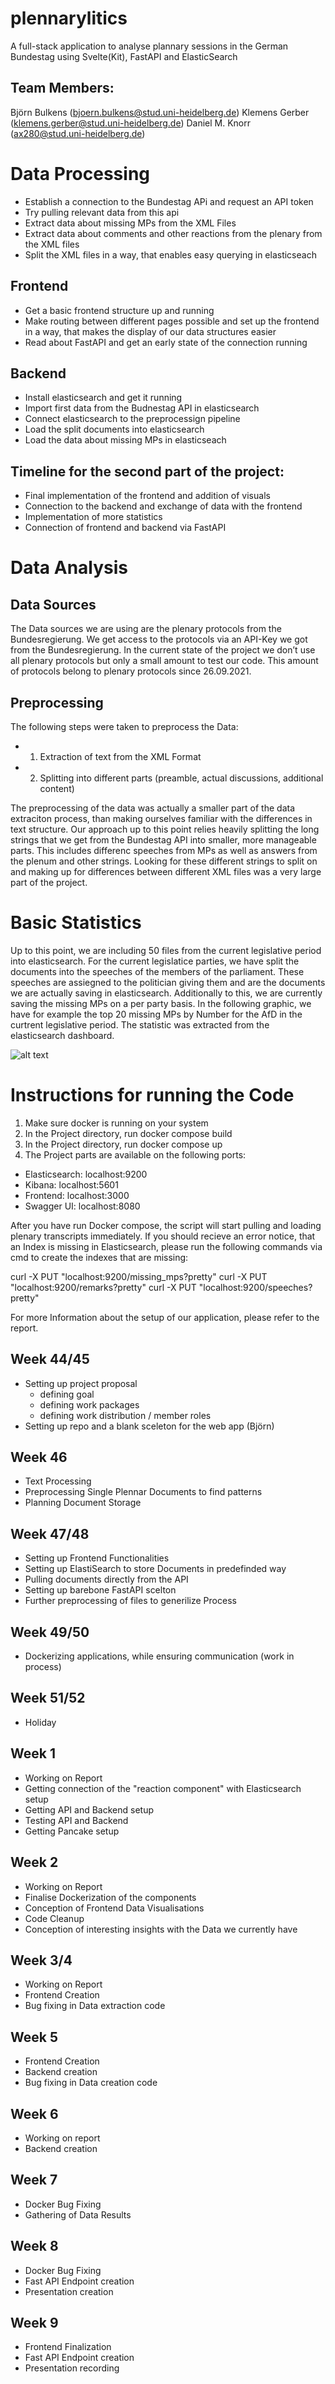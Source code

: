 # plennarylitics
A full-stack application to analyse plannary sessions in the German Bundestag using Svelte(Kit), FastAPI and ElasticSearch

## Team Members:

Björn Bulkens (bjoern.bulkens@stud.uni-heidelberg.de)
Klemens Gerber (klemens.gerber@stud.uni-heidelberg.de)
Daniel M. Knorr (ax280@stud.uni-heidelberg.de)

# Data Processing

* Establish a connection to the Bundestag APi and request an API token
* Try pulling relevant data from this api 
* Extract data about missing MPs from the XML Files
* Extract data about comments and other reactions from the plenary from the XML files
* Split the XML files in a way, that enables easy querying in elasticseach

## Frontend
* Get a basic frontend structure up and running
* Make routing between different pages possible and set up the frontend in a way, that makes the display of our data structures easier
* Read about FastAPI and get an early state of the connection running

## Backend

* Install elasticsearch and get it running
* Import first data from the Budnestag API in elasticsearch
* Connect elasticsearch to the preprocessign pipeline
* Load the split documents into elasticsearch
* Load the data about missing MPs in elasticseach
 

## Timeline for the second part of the project:

* Final implementation of the frontend and addition of visuals
* Connection to the backend and exchange of data with the frontend
* Implementation of more statistics
* Connection of frontend and backend via FastAPI

# Data Analysis

## Data Sources
The Data sources we are using are the plenary protocols from the Bundesregierung. We get access to the protocols via an API-Key we got from the Bundesregierung. In the current state of the project we don’t use all plenary protocols but only a small amount to test our code. This amount of protocols belong to plenary protocols since 26.09.2021.

## Preprocessing
The following steps were taken to preprocess the Data:
* 1. Extraction of text from the XML Format
* 2. Splitting into different parts (preamble, actual discussions, additional content)

The preprocessing of the data was actually a smaller part of the data extraciton process, than making ourselves familiar with the differences in text structure. Our approach up to this point relies heavily splitting the long strings that we get from the Bundestag API into smaller, more manageable parts. This includes differenc speeches from MPs as well as answers from the plenum and other strings. Looking for these different strings to split on and making up for differences between different XML files was a very large part of the project.

# Basic Statistics

Up to this point, we are including 50 files from the current legislative period into elasticsearch. For the current legislatice parties, we have split the documents into the speeches of the members of the parliament. These speeches are assiegned to the politician giving them and are the documents we are actually saving in elasticsearch. Additionally to this, we are currently saving the missing MPs on a per party basis. In the following graphic, we have for example the top 20 missing MPs by Number for the AfD in the curtrent legislative period. The statistic was extracted from the elasticsearch dashboard. 

![alt text](https://github.com/FatManWalking/plennarylitics/blob/klemens-branch/Visualizations/Top_20_missing_mpsAfD.png)

# Instructions for running the Code

1. Make sure docker is running on your system
2. In the Project directory, run docker compose build
3. In the Project directory, run docker compose up
4. The Project parts are available on the following ports:
  * Elasticsearch: localhost:9200
  * Kibana: localhost:5601
  * Frontend: localhost:3000
  * Swagger UI: localhost:8080
  
 After you have run Docker compose, the script will start pulling and loading plenary transcripts immediately. If you should recieve an error notice, that an Index is missing in Elasticsearch, please run the following commands via cmd to create the indexes that are missing:
 
curl -X PUT "localhost:9200/missing_mps?pretty"
curl -X PUT "localhost:9200/remarks?pretty"
curl -X PUT "localhost:9200/speeches?pretty"

For more Information about the setup of our application, please refer to the report.


## Week 44/45

* Setting up project proposal
  * defining goal
  * defining work packages
  * defining work distribution / member roles
* Setting up repo and a blank sceleton for the web app (Björn)

## Week 46
* Text Processing
 * Preprocessing Single Plennar Documents to find patterns
 * Planning Document Storage


## Week 47/48
* Setting up Frontend Functionalities
* Setting up ElastiSearch to store Documents in predefinded way
* Pulling documents directly from the API
* Setting up barebone FastAPI scelton
* Further preprocessing of files to generilize Process


## Week 49/50
* Dockerizing applications, while ensuring communication (work in process)


## Week 51/52
* Holiday

## Week 1
* Working on Report
* Getting connection of the "reaction component" with Elasticsearch setup
* Getting API and Backend setup
* Testing API and Backend
* Getting Pancake setup

## Week 2
* Working on Report
* Finalise Dockerization of the components
* Conception of Frontend Data Visualisations
* Code Cleanup
* Conception of interesting insights with the Data we currently have

## Week 3/4
* Working on Report
* Frontend Creation
* Bug fixing in Data extraction code

## Week 5
* Frontend Creation
* Backend creation
* Bug fixing in Data creation code

## Week 6
* Working on report
* Backend creation

## Week 7
* Docker Bug Fixing
* Gathering of Data Results

## Week 8
* Docker Bug Fixing
* Fast API Endpoint creation
* Presentation creation

## Week 9
* Frontend Finalization
* Fast API Endpoint creation
* Presentation recording

